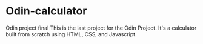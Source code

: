 # Odin-calculator
Odin project final 
This is the last project for the Odin Project. It's a calculator built from scratch using HTML, CSS, and Javascript. 
